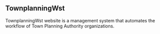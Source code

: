 ## TownplanningWst

TownplanningWst website is a management system that automates the workflow of Town Planning Authority organizations.
